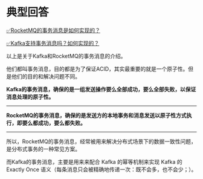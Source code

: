 # 典型回答


[✅RocketMQ的事务消息是如何实现的？](https://www.yuque.com/hollis666/qyhor6/abxh7z)



[✅Kafka支持事务消息吗？如何实现的？](https://www.yuque.com/hollis666/qyhor6/yfzof8znomat1u6g)



以上是关于Kafka和RocketMQ的事务消息的介绍。



他们都叫事务消息，目的都是为了保证ACID，其实最重要的就是一个原子性。但是他们的目的和解决问题不同。



**Kafka的事务消息，确保的是一组发送操作要么全部成功，要么全部失败，以保证消息处理的原子性。**

****

**RocketMQ的事务消息，确保的是发送方的本地事务和消息发送以原子性方式执行，即要么都成功，要么都失败。**

****

所以，RocketMQ的事务消息，经常被用来解决分布式场景下的数据一致性问题，是分布式事务的一种常见方案。



而Kafka的事务消息，主要是用来来配合 Kafka 的幂等机制来实现 Kafka 的 Exactly Once 语义（每条消息只会被精确地传递一次：既不会多，也不会少；）。





